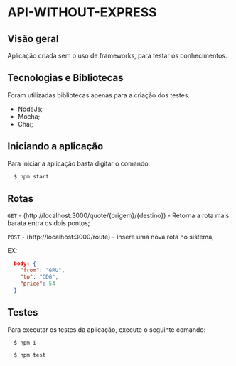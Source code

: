 # API-WITHOUT-EXPRESS

## Visão geral
Aplicação criada sem o uso de frameworks, para testar os conhecimentos.

## Tecnologias e Bibliotecas
Foram utilizadas bibliotecas apenas para a criação dos testes.

- NodeJs;
- Mocha;
- Chai;

## Iniciando a aplicação
Para iniciar a aplicação basta digitar o comando:

```bash
  $ npm start
```

## Rotas

`GET` - (http://localhost:3000/quote/{origem}/{destino}) - Retorna a rota mais barata entra os dois pontos;

`POST` - (http://localhost:3000/route) - Insere uma nova rota no sistema;

EX:
```json
  body: {
    "from": "GRU",
    "to": "CDG",
    "price": 54
  }
```

## Testes
Para executar os testes da aplicação, execute o seguinte comando:

```bash
  $ npm i

  $ npm test
```